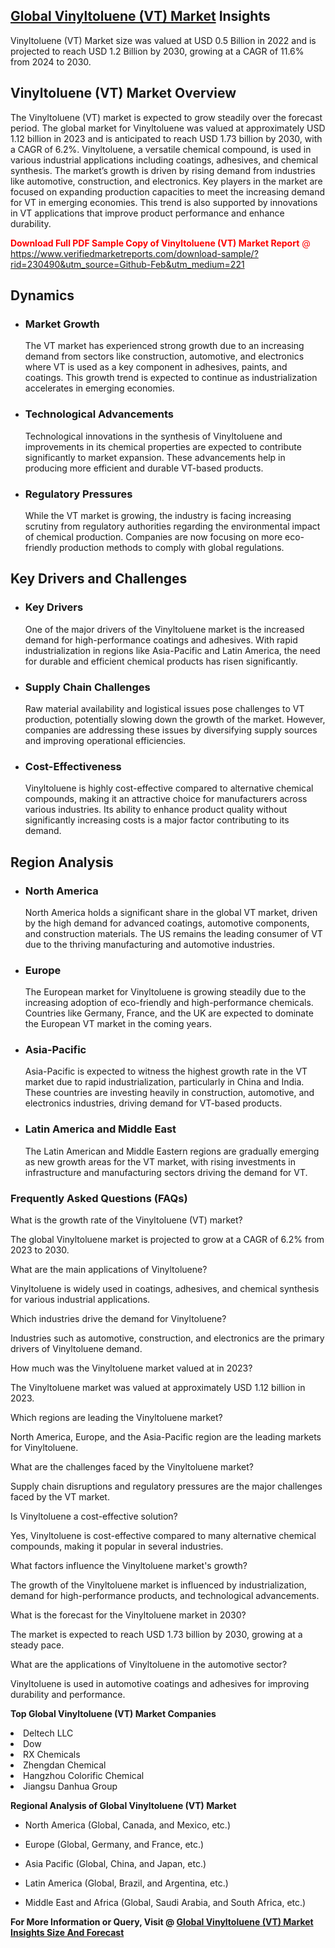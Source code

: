 <h2><a href="https://www.verifiedmarketreports.com/download-sample/?rid=230490&amp;utm_source=Github&amp;utm_medium=221" target="_blank">Global Vinyltoluene (VT) Market</a> Insights</h2><p>Vinyltoluene (VT) Market size was valued at USD 0.5 Billion in 2022 and is projected to reach USD 1.2 Billion by 2030, growing at a CAGR of 11.6% from 2024 to 2030.</p><p> <h2>Vinyltoluene (VT) Market Overview</h2> <p>The Vinyltoluene (VT) market is expected to grow steadily over the forecast period. The global market for Vinyltoluene was valued at approximately USD 1.12 billion in 2023 and is anticipated to reach USD 1.73 billion by 2030, with a CAGR of 6.2%. Vinyltoluene, a versatile chemical compound, is used in various industrial applications including coatings, adhesives, and chemical synthesis. The market’s growth is driven by rising demand from industries like automotive, construction, and electronics. Key players in the market are focused on expanding production capacities to meet the increasing demand for VT in emerging economies. This trend is also supported by innovations in VT applications that improve product performance and enhance durability. <p><span class=""><span style="color: #ff0000;"><strong>Download Full PDF Sample Copy of Vinyltoluene (VT) Market Report</strong> @ </span><a href="https://www.verifiedmarketreports.com/download-sample/?rid=230490&amp;utm_source=Github-Feb&amp;utm_medium=221" target="_blank">https://www.verifiedmarketreports.com/download-sample/?rid=230490&amp;utm_source=Github-Feb&amp;utm_medium=221</a></span></p></p> <h2>Dynamics</h2> <ul> <li><h3>Market Growth</h3> The VT market has experienced strong growth due to an increasing demand from sectors like construction, automotive, and electronics where VT is used as a key component in adhesives, paints, and coatings. This growth trend is expected to continue as industrialization accelerates in emerging economies.</li> <li><h3>Technological Advancements</h3> Technological innovations in the synthesis of Vinyltoluene and improvements in its chemical properties are expected to contribute significantly to market expansion. These advancements help in producing more efficient and durable VT-based products.</li> <li><h3>Regulatory Pressures</h3> While the VT market is growing, the industry is facing increasing scrutiny from regulatory authorities regarding the environmental impact of chemical production. Companies are now focusing on more eco-friendly production methods to comply with global regulations.</li> </ul> <h2>Key Drivers and Challenges</h2> <ul> <li><h3>Key Drivers</h3> One of the major drivers of the Vinyltoluene market is the increased demand for high-performance coatings and adhesives. With rapid industrialization in regions like Asia-Pacific and Latin America, the need for durable and efficient chemical products has risen significantly.</li> <li><h3>Supply Chain Challenges</h3> Raw material availability and logistical issues pose challenges to VT production, potentially slowing down the growth of the market. However, companies are addressing these issues by diversifying supply sources and improving operational efficiencies.</li> <li><h3>Cost-Effectiveness</h3> Vinyltoluene is highly cost-effective compared to alternative chemical compounds, making it an attractive choice for manufacturers across various industries. Its ability to enhance product quality without significantly increasing costs is a major factor contributing to its demand.</li> </ul> <h2>Region Analysis</h2> <ul> <li><h3>North America</h3> North America holds a significant share in the global VT market, driven by the high demand for advanced coatings, automotive components, and construction materials. The US remains the leading consumer of VT due to the thriving manufacturing and automotive industries.</li> <li><h3>Europe</h3> The European market for Vinyltoluene is growing steadily due to the increasing adoption of eco-friendly and high-performance chemicals. Countries like Germany, France, and the UK are expected to dominate the European VT market in the coming years.</li> <li><h3>Asia-Pacific</h3> Asia-Pacific is expected to witness the highest growth rate in the VT market due to rapid industrialization, particularly in China and India. These countries are investing heavily in construction, automotive, and electronics industries, driving demand for VT-based products.</li> <li><h3>Latin America and Middle East</h3> The Latin American and Middle Eastern regions are gradually emerging as new growth areas for the VT market, with rising investments in infrastructure and manufacturing sectors driving the demand for VT.</li> </ul> <h3>Frequently Asked Questions (FAQs)</h3> <p>What is the growth rate of the Vinyltoluene (VT) market?</p> <p>The global Vinyltoluene market is projected to grow at a CAGR of 6.2% from 2023 to 2030.</p> <p>What are the main applications of Vinyltoluene?</p> <p>Vinyltoluene is widely used in coatings, adhesives, and chemical synthesis for various industrial applications.</p> <p>Which industries drive the demand for Vinyltoluene?</p> <p>Industries such as automotive, construction, and electronics are the primary drivers of Vinyltoluene demand.</p> <p>How much was the Vinyltoluene market valued at in 2023?</p> <p>The Vinyltoluene market was valued at approximately USD 1.12 billion in 2023.</p> <p>Which regions are leading the Vinyltoluene market?</p> <p>North America, Europe, and the Asia-Pacific region are the leading markets for Vinyltoluene.</p> <p>What are the challenges faced by the Vinyltoluene market?</p> <p>Supply chain disruptions and regulatory pressures are the major challenges faced by the VT market.</p> <p>Is Vinyltoluene a cost-effective solution?</p> <p>Yes, Vinyltoluene is cost-effective compared to many alternative chemical compounds, making it popular in several industries.</p> <p>What factors influence the Vinyltoluene market's growth?</p> <p>The growth of the Vinyltoluene market is influenced by industrialization, demand for high-performance products, and technological advancements.</p> <p>What is the forecast for the Vinyltoluene market in 2030?</p> <p>The market is expected to reach USD 1.73 billion by 2030, growing at a steady pace.</p> <p>What are the applications of Vinyltoluene in the automotive sector?</p> <p>Vinyltoluene is used in automotive coatings and adhesives for improving durability and performance.</p> </p><p><strong>Top Global Vinyltoluene (VT) Market Companies</strong></p><div data-test-id=""><p><li>Deltech LLC</li><li> Dow</li><li> RX Chemicals</li><li> Zhengdan Chemical</li><li> Hangzhou Colorific Chemical</li><li> Jiangsu Danhua Group</li></p><div><strong>Regional Analysis of&nbsp;Global Vinyltoluene (VT) Market</strong></div><ul><li dir="ltr"><p dir="ltr">North America&nbsp;(Global, Canada, and Mexico, etc.)</p></li><li dir="ltr"><p dir="ltr">Europe (Global, Germany, and France, etc.)</p></li><li dir="ltr"><p dir="ltr">Asia Pacific&nbsp;(Global, China, and Japan, etc.)</p></li><li dir="ltr"><p dir="ltr">Latin America&nbsp;(Global, Brazil, and Argentina, etc.)</p></li><li dir="ltr">Middle East and Africa&nbsp;(Global, Saudi Arabia, and South Africa, etc.)</li></ul><p><strong>For More Information or Query, Visit @&nbsp;</strong><strong><a href="https://www.verifiedmarketreports.com/product/vinyltoluene-vt-market/?utm_source=Github&amp;utm_medium=221" target="_blank">Global Vinyltoluene (VT) Market Insights Size And Forecast</a></strong></p></div>
